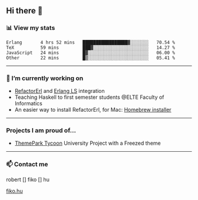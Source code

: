 ## Hi there 👋

### 📊 View my stats

<!--START_SECTION:waka-->

```text
Erlang       4 hrs 52 mins   █████████████████▓░░░░░░░   70.54 %
TeX          59 mins         ███▓░░░░░░░░░░░░░░░░░░░░░   14.27 %
JavaScript   24 mins         █▓░░░░░░░░░░░░░░░░░░░░░░░   06.00 %
Other        22 mins         █▒░░░░░░░░░░░░░░░░░░░░░░░   05.41 %
```

<!--END_SECTION:waka-->


---

### 🔭 I’m currently working on
- [RefactorErl](https://plc.inf.elte.hu/erlang/) and [Erlang LS](https://erlang-ls.github.io) integration
- Teaching Haskell to first semester students @ELTE Faculty of Informatics
- An easier way to install RefactorErl, for Mac: [Homebrew installer](https://github.com/robertfiko/homebrew-referl-installer)

---
### Projects I am proud of...
- [ThemePark Tycoon](https://szofttech.inf.elte.hu/szofttech/public/csip-42) University Project with a Freezed theme
---


### 📫 Contact me
robert [] fiko [] hu

[fiko.hu](https://fiko.hu)


<!--
**robertfiko/robertfiko** is a ✨ _special_ ✨ repository because its `README.md` (this file) appears on your GitHub profile.

Here are some ideas to get you started:

- 🔭 I’m currently working on ...
- 🌱 I’m currently learning ...
- 👯 I’m looking to collaborate on ...
- 🤔 I’m looking for help with ...
- 💬 Ask me about ...
- 📫 How to reach me: ...
- 😄 Pronouns: ...
- ⚡ Fun fact: ...
-->

